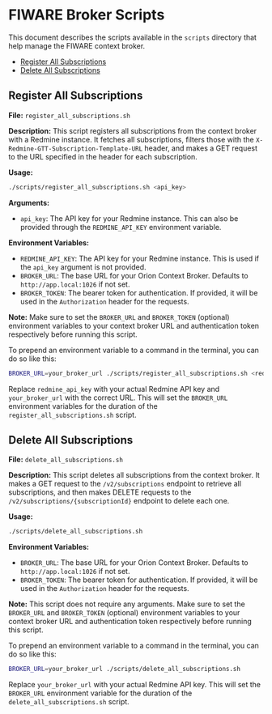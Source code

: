 # FIWARE Broker Scripts

This document describes the scripts available in the `scripts` directory that
help manage the FIWARE context broker.

- [Register All Subscriptions](#register-all-subscriptions)
- [Delete All Subscriptions](#delete-all-subscriptions)

## Register All Subscriptions

**File:** `register_all_subscriptions.sh`

**Description:** This script registers all subscriptions from the context broker
with a Redmine instance. It fetches all subscriptions, filters those with the
`X-Redmine-GTT-Subscription-Template-URL` header, and makes a GET request to the
URL specified in the header for each subscription.

**Usage:**

```bash
./scripts/register_all_subscriptions.sh <api_key>
```

**Arguments:**

- `api_key`: The API key for your Redmine instance. This can also be provided
  through the `REDMINE_API_KEY` environment variable.

**Environment Variables:**

- `REDMINE_API_KEY`: The API key for your Redmine instance. This is used if the
  `api_key` argument is not provided.
- `BROKER_URL`: The base URL for your Orion Context Broker. Defaults to
  `http://app.local:1026` if not set.
- `BROKER_TOKEN`: The bearer token for authentication. If provided, it will be
  used in the `Authorization` header for the requests.

**Note:** Make sure to set the `BROKER_URL` and `BROKER_TOKEN` (optional) environment
variables to your context broker URL and authentication token respectively
before running this script.

To prepend an environment variable to a command in the terminal, you can do so
like this:

```bash
BROKER_URL=your_broker_url ./scripts/register_all_subscriptions.sh <redmine_api_key>
```

Replace `redmine_api_key` with your actual Redmine API key and `your_broker_url`
with the correct URL. This will set the `BROKER_URL` environment variables for
the duration of the `register_all_subscriptions.sh` script.

## Delete All Subscriptions

**File:** `delete_all_subscriptions.sh`

**Description:** This script deletes all subscriptions from the context broker.
It makes a GET request to the `/v2/subscriptions` endpoint to retrieve all
subscriptions, and then makes DELETE requests to the
`/v2/subscriptions/{subscriptionId}` endpoint to delete each one.

**Usage:**

```bash
./scripts/delete_all_subscriptions.sh
```

**Environment Variables:**

- `BROKER_URL`: The base URL for your Orion Context Broker. Defaults to
  `http://app.local:1026` if not set.
- `BROKER_TOKEN`: The bearer token for authentication. If provided, it will be
  used in the `Authorization` header for the requests.

**Note:** This script does not require any arguments. Make sure to set the
`BROKER_URL` and `BROKER_TOKEN` (optional) environment variables to your context
broker URL and authentication token respectively before running this script.

To prepend an environment variable to a command in the terminal, you can do so
like this:

```bash
BROKER_URL=your_broker_url ./scripts/delete_all_subscriptions.sh
```

Replace `your_broker_url` with your actual Redmine API key. This will set the
`BROKER_URL` environment variable for the duration of the
`delete_all_subscriptions.sh` script.
